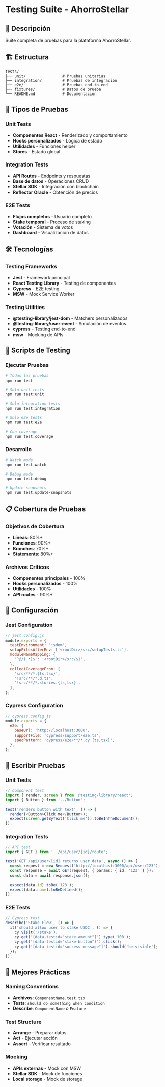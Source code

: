# Testing Suite - AhorroStellar

## 🧪 Descripción
Suite completa de pruebas para la plataforma AhorroStellar.

## 🏗️ Estructura
```
tests/
├── unit/                # Pruebas unitarias
├── integration/         # Pruebas de integración
├── e2e/                 # Pruebas end-to-end
├── fixtures/            # Datos de prueba
└── README.md            # Documentación
```

## 🎯 Tipos de Pruebas

### **Unit Tests**
- **Componentes React** - Renderizado y comportamiento
- **Hooks personalizados** - Lógica de estado
- **Utilidades** - Funciones helper
- **Stores** - Estado global

### **Integration Tests**
- **API Routes** - Endpoints y respuestas
- **Base de datos** - Operaciones CRUD
- **Stellar SDK** - Integración con blockchain
- **Reflector Oracle** - Obtención de precios

### **E2E Tests**
- **Flujos completos** - Usuario completo
- **Stake temporal** - Proceso de staking
- **Votación** - Sistema de votos
- **Dashboard** - Visualización de datos

## 🛠️ Tecnologías

### **Testing Frameworks**
- **Jest** - Framework principal
- **React Testing Library** - Testing de componentes
- **Cypress** - E2E testing
- **MSW** - Mock Service Worker

### **Testing Utilities**
- **@testing-library/jest-dom** - Matchers personalizados
- **@testing-library/user-event** - Simulación de eventos
- **cypress** - Testing end-to-end
- **msw** - Mocking de APIs

## 🚀 Scripts de Testing

### **Ejecutar Pruebas**
```bash
# Todas las pruebas
npm run test

# Solo unit tests
npm run test:unit

# Solo integration tests
npm run test:integration

# Solo e2e tests
npm run test:e2e

# Con coverage
npm run test:coverage
```

### **Desarrollo**
```bash
# Watch mode
npm run test:watch

# Debug mode
npm run test:debug

# Update snapshots
npm run test:update-snapshots
```

## 📋 Cobertura de Pruebas

### **Objetivos de Cobertura**
- **Líneas**: 80%+
- **Funciones**: 90%+
- **Branches**: 70%+
- **Statements**: 80%+

### **Archivos Críticos**
- **Componentes principales** - 100%
- **Hooks personalizados** - 100%
- **Utilidades** - 100%
- **API routes** - 90%+

## 🔧 Configuración

### **Jest Configuration**
```javascript
// jest.config.js
module.exports = {
  testEnvironment: 'jsdom',
  setupFilesAfterEnv: ['<rootDir>/src/setupTests.ts'],
  moduleNameMapping: {
    '^@/(.*)$': '<rootDir>/src/$1',
  },
  collectCoverageFrom: [
    'src/**/*.{ts,tsx}',
    '!src/**/*.d.ts',
    '!src/**/*.stories.{ts,tsx}',
  ],
};
```

### **Cypress Configuration**
```javascript
// cypress.config.js
module.exports = {
  e2e: {
    baseUrl: 'http://localhost:3000',
    supportFile: 'cypress/support/e2e.ts',
    specPattern: 'cypress/e2e/**/*.cy.{ts,tsx}',
  },
};
```

## 📝 Escribir Pruebas

### **Unit Tests**
```typescript
// Component test
import { render, screen } from '@testing-library/react';
import { Button } from '../Button';

test('renders button with text', () => {
  render(<Button>Click me</Button>);
  expect(screen.getByText('Click me')).toBeInTheDocument();
});
```

### **Integration Tests**
```typescript
// API test
import { GET } from '../api/user/[id]/route';

test('GET /api/user/[id] returns user data', async () => {
  const request = new Request('http://localhost:3000/api/user/123');
  const response = await GET(request, { params: { id: '123' } });
  const data = await response.json();
  
  expect(data.id).toBe('123');
  expect(data.name).toBeDefined();
});
```

### **E2E Tests**
```typescript
// Cypress test
describe('Stake Flow', () => {
  it('should allow user to stake USDC', () => {
    cy.visit('/stake');
    cy.get('[data-testid="stake-amount"]').type('100');
    cy.get('[data-testid="stake-button"]').click();
    cy.get('[data-testid="success-message"]').should('be.visible');
  });
});
```

## 🎯 Mejores Prácticas

### **Naming Conventions**
- **Archivos**: `ComponentName.test.tsx`
- **Tests**: `should do something when condition`
- **Describe**: `ComponentName` o `Feature`

### **Test Structure**
- **Arrange** - Preparar datos
- **Act** - Ejecutar acción
- **Assert** - Verificar resultado

### **Mocking**
- **APIs externas** - Mock con MSW
- **Stellar SDK** - Mock de funciones
- **Local storage** - Mock de storage